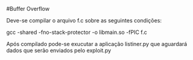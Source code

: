#Buffer Overflow

Deve-se compilar o arquivo f.c sobre as seguintes condições:

gcc -shared -fno-stack-protector -o libmain.so -fPIC  f.c

Após compilado pode-se exucutar a aplicação listiner.py que aguardará dados que serão enviados pelo exploit.py
